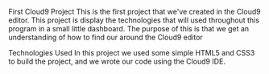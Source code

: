 First Cloud9 Project
This is the first project that we've created in the Cloud9 editor. This project is display the technologies that will used throughout this program in a small little dashboard. The purpose of this is that we get an understanding of how to find our around the Cloud9 editor

Technologies Used
In this project we used some simple HTML5 and CSS3 to build the project, and we wrote our code using the Cloud9 IDE.